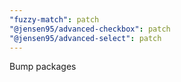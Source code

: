```yaml
---
"fuzzy-match": patch
"@jensen95/advanced-checkbox": patch
"@jensen95/advanced-select": patch
---
```


Bump packages
